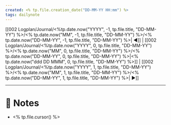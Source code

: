 ```yaml
---
created: <% tp.file.creation_date("DD-MM-YY HH:mm") %>
tags: dailynote
---
```

[[002 Logplan/Journal/<%tp.date.now("YYYY", -1, tp.file.title, "DD-MM-YY") %>/<% tp.date.now("MM", -1, tp.file.title, "DD-MM-YY") %>/<% tp.date.now("DD-MM-YY", -1, tp.file.title, "DD-MM-YY") %>| ◀️]]  | [[002 Logplan/Journal/<%tp.date.now("YYYY", 0, tp.file.title, "DD-MM-YY") %>/<% tp.date.now("MM", 0, tp.file.title, "DD-MM-YY") %>/<% tp.date.now("DD-MM-YY", 0, tp.file.title, "DD-MM-YY") %>|<% tp.date.now("ddd DD MMM", 0, tp.file.title, "DD-MM-YY") %>]] | [[002 Logplan/Journal/<%tp.date.now("YYYY", 1, tp.file.title, "DD-MM-YY") %>/<% tp.date.now("MM", 1, tp.file.title, "DD-MM-YY") %>/<% tp.date.now("DD-MM-YY", 1, tp.file.title, "DD-MM-YY") %>| ▶️]]

---
# 📝 Notes
-  <% tp.file.cursor() %>